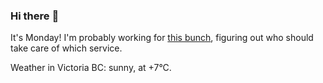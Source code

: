 ### Hi there :wave:

It's Monday! I'm probably working for [this bunch](https://github.com/kohofinancial), figuring out who should take care of which service.

Weather in Victoria BC: sunny, at +7°C.
